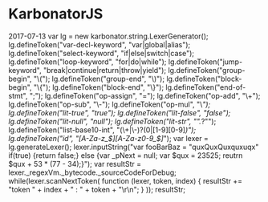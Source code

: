 # KarbonatorJS

2017-07-13
var lg = new karbonator.string.LexerGenerator();
lg.defineToken("var-decl-keyword", "var|global|alias");
lg.defineToken("select-keyword", "if|else|switch|case");
lg.defineToken("loop-keyword", "for|do|while");
lg.defineToken("jump-keyword", "break|continue|return|throw|yield");
lg.defineToken("group-begin", "\\(");
lg.defineToken("group-end", "\\)");
lg.defineToken("block-begin", "\\{");
lg.defineToken("block-end", "\\}");
lg.defineToken("end-of-stmt", ";");
lg.defineToken("op-assign", "=");
lg.defineToken("op-add", "\\+");
lg.defineToken("op-sub", "\\-");
lg.defineToken("op-mul", "\\*");
lg.defineToken("lit-true", "true");
lg.defineToken("lit-false", "false");
lg.defineToken("lit-null", "null");
lg.defineToken("lit-str", "\".*?\"");
lg.defineToken("list-base10-int", "(\\+|\\-)?(0|[1-9][0-9]*)");
lg.defineToken("id", "[A-Za-z_$][A-Za-z0-9_$]*");
var lexer = lg.generateLexer();
lexer.inputString("var fooBarBaz = \"quxQuxQuxquxuqx\" if(true) {return false;} else {var _pNext = null; var $qux = 23525; reutrn $qux + 53 * (77 - 34);}");
var resultStr = lexer._regexVm._bytecode._sourceCodeForDebug;
while(lexer.scanNextToken(
    function (lexer, token, index) {
        resultStr += "token " + index + " : " + token + "\r\n";
    }
));
resultStr;
